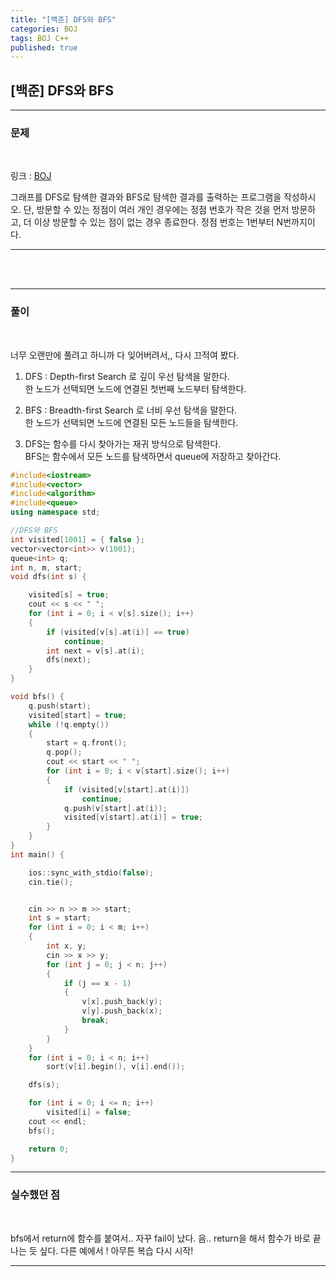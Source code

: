 ```yaml
---
title: "[백준] DFS와 BFS"
categories: BOJ
tags: BOJ C++
published: true
---
```


## [백준] DFS와 BFS

---

### 문제

<br>

링크 : [BOJ](https://www.acmicpc.net/problem/1260)

그래프를 DFS로 탐색한 결과와 BFS로 탐색한 결과를 출력하는 프로그램을 작성하시오. 단, 방문할 수 있는 정점이 여러 개인 경우에는 정점 번호가 작은 것을 먼저 방문하고, 더 이상 방문할 수 있는 점이 없는 경우 종료한다. 정점 번호는 1번부터 N번까지이다.

---

<br/><br/>

---

### 풀이

<br>

너무 오랜만에 풀려고 하니까 다 잊어버려서,, 다시 끄적여 봤다.

1. DFS : Depth-first Search 로 깊이 우선 탐색을 말한다. <br>
   한 노드가 선택되면 노드에 연결된 첫번째 노드부터 탐색한다. <br>

2. BFS : Breadth-first Search 로 너비 우선 탐색을 말한다. <br>
   한 노드가 선택되면 노드에 연결된 모든 노드들을 탐색한다. <br>

3. DFS는 함수를 다시 찾아가는 재귀 방식으로 탐색한다. <br>
   BFS는 함수에서 모든 노드를 탐색하면서 queue에 저장하고 찾아간다.<br>

```cpp
#include<iostream>
#include<vector>
#include<algorithm>
#include<queue>
using namespace std;

//DFS와 BFS
int visited[1001] = { false };
vector<vector<int>> v(1001);
queue<int> q;
int n, m, start;
void dfs(int s) {

	visited[s] = true;
	cout << s << " ";
	for (int i = 0; i < v[s].size(); i++)
	{
		if (visited[v[s].at(i)] == true)
			continue;
		int next = v[s].at(i);
		dfs(next);
	}
}

void bfs() {
	q.push(start);
	visited[start] = true;
	while (!q.empty())
	{
		start = q.front();
		q.pop();
		cout << start << " ";
		for (int i = 0; i < v[start].size(); i++)
		{
			if (visited[v[start].at(i)])
				continue;
			q.push(v[start].at(i));
			visited[v[start].at(i)] = true;
		}
	}
}
int main() {

	ios::sync_with_stdio(false);
	cin.tie();


	cin >> n >> m >> start;
	int s = start;
	for (int i = 0; i < m; i++)
	{
		int x, y;
		cin >> x >> y;
		for (int j = 0; j < n; j++)
		{
			if (j == x - 1)
			{
				v[x].push_back(y);
				v[y].push_back(x);
				break;
			}
		}
	}
	for (int i = 0; i < n; i++)
		sort(v[i].begin(), v[i].end());

	dfs(s);

	for (int i = 0; i <= n; i++)
		visited[i] = false;
	cout << endl;
	bfs();

	return 0;
}
```

---

### 실수했던 점

<br>

bfs에서 return에 함수를 붙여서.. 자꾸 fail이 났다. 음.. return을 해서 함수가 바로 끝나는 듯 싶다. 다른 예에서 !
아무튼 복습 다시 시작!

---
